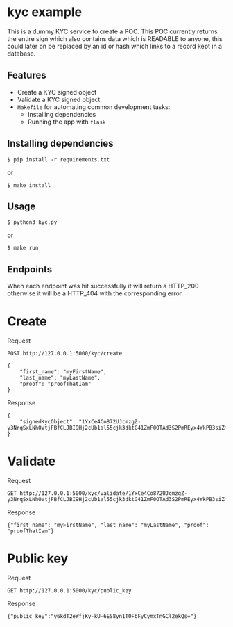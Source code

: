 # kyc example

This is a dummy KYC service to create a POC. This POC currently returns the entire sign which also contains data which is READABLE to anyone, this could later on be replaced by an id or hash which links to a record kept in a database.

## Features

* Create a KYC signed object
* Validate a KYC signed object
* `Makefile` for automating common development tasks:
    - Installing dependencies
    - Running the app with `flask`

## Installing dependencies

```
$ pip install -r requirements.txt
```

or 

```
$ make install
```

## Usage

```
$ python3 kyc.py
```

or 

```
$ make run
```


## Endpoints

When each endpoint was hit successfully it will return a HTTP_200 otherwise it will be a HTTP_404 with the corresponding error.

# Create

Request

```
POST http://127.0.0.1:5000/kyc/create

{
    "first_name": "myFirstName",
    "last_name": "myLastName",
    "proof": "proofThatIam"
}
```

Response

```
{
    "signedKycObject": "1YxCe4Co872UJcmzgZ-y3NrqSxLNhOVtjFBfCLJBI9Hj2cUb1al55cjk3dktG41ZmF0OTAd3S2PmREyx4WkPB3siZmlyc3RfbmFtZSI6ICJteUZpcnN0TmFtZSIsICJsYXN0X25hbWUiOiAibXlMYXN0TmFtZSIsICJwcm9vZiI6ICJwcm9vZlRoYXRJYW0ifQ=="
}
```


# Validate

Request

```
GET http://127.0.0.1:5000/kyc/validate/1YxCe4Co872UJcmzgZ-y3NrqSxLNhOVtjFBfCLJBI9Hj2cUb1al55cjk3dktG41ZmF0OTAd3S2PmREyx4WkPB3siZmlyc3RfbmFtZSI6ICJteUZpcnN0TmFtZSIsICJsYXN0X25hbWUiOiAibXlMYXN0TmFtZSIsICJwcm9vZiI6ICJwcm9vZlRoYXRJYW0ifQ==
```

Response

```
{"first_name": "myFirstName", "last_name": "myLastName", "proof": "proofThatIam"}
```


# Public key

Request

```
GET http://127.0.0.1:5000/kyc/public_key
```

Response

```
{"public_key":"y6kdT2eWfjKy-kU-6ES8yn1T0FbFyCymxTnGCl2ekQs="}
```

